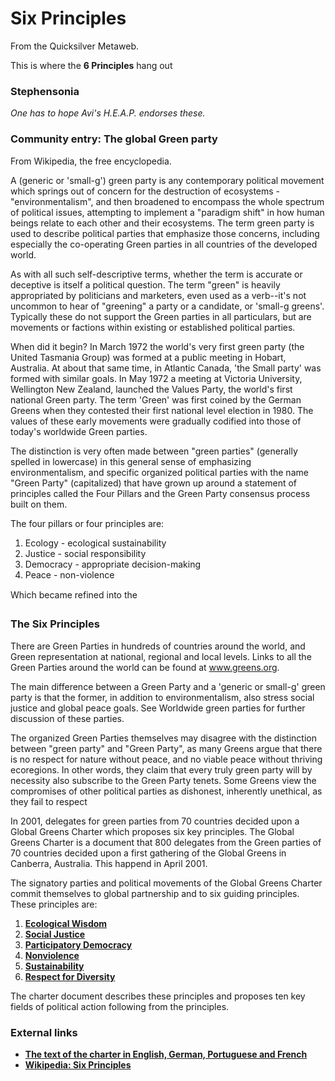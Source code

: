 
# Six Principles

From the Quicksilver Metaweb.

This is where the **6 Principles** hang out

### Stephensonia


*One has to hope Avi's H.E.A.P. endorses these.*

### Community entry: The global Green party


From Wikipedia, the free encyclopedia. 

A (generic or 'small-g') green party is any contemporary political movement which springs out of concern for the destruction of ecosystems - "environmentalism", and then broadened to encompass the whole spectrum of political issues, attempting to implement a "paradigm shift" in how human beings relate to each other and their ecosystems. The term green party is used to describe political parties that emphasize those concerns, including especially the co-operating Green parties in all countries of the developed world. 

As with all such self-descriptive terms, whether the term is accurate or deceptive is itself a political question. The term "green" is heavily appropriated by politicians and marketers, even used as a verb--it's not uncommon to hear of "greening" a party or a candidate, or 'small-g greens'. Typically these do not support the Green parties in all particulars, but are movements or factions within existing or established political parties. 

When did it begin? In March 1972 the world's very first green party (the United Tasmania Group) was formed at a public meeting in Hobart, Australia. At about that same time, in Atlantic Canada, 'the Small party' was formed with similar goals. In May 1972 a meeting at Victoria University, Wellington New Zealand, launched the Values Party, the world's first national Green party. The term 'Green' was first coined by the German Greens when they contested their first national level election in 1980. The values of these early movements were gradually codified into those of today's worldwide Green parties. 

The distinction is very often made between "green parties" (generally spelled in lowercase) in this general sense of emphasizing environmentalism, and specific organized political parties with the name "Green Party" (capitalized) that have grown up around a statement of principles called the Four Pillars and the Green Party consensus process built on them. 

The four pillars or four principles are: 
1. Ecology - ecological sustainability
2. Justice - social responsibility
3. Democracy - appropriate decision-making
4. Peace - non-violence


Which became refined into the 
### The Six Principles


There are Green Parties in hundreds of countries around the world, and Green representation at national, regional and local levels. Links to all the Green Parties around the world can be found at www.greens.org. 

The main difference between a Green Party and a 'generic or small-g' green party is that the former, in addition to environmentalism, also stress social justice and global peace goals. See Worldwide green parties for further discussion of these parties. 

The organized Green Parties themselves may disagree with the distinction between "green party" and "Green Party", as many Greens argue that there is no respect for nature without peace, and no viable peace without thriving ecoregions. In other words, they claim that every truly green party will by necessity also subscribe to the Green Party tenets. Some Greens view the compromises of other political parties as dishonest, inherently unethical, as they fail to respect 

In 2001, delegates for green parties from 70 countries decided upon a Global Greens Charter which proposes six key principles. The Global Greens Charter is a document that 800 delegates from the Green parties of 70 countries decided upon a first gathering of the Global Greens in Canberra, Australia. This happend in April 2001. 

The signatory parties and political movements of the Global Greens Charter commit themselves to global partnership and to six guiding principles. These principles are: 

1. **[Ecological Wisdom](/http-en2-wikipedia-org-wiki-ecological-health)**
2. **[Social Justice](/http-en-wikipedia-org-wiki-social-justice)**
3. **[Participatory Democracy](/http-en-wikipedia-org-wiki-participatory-democracy)**
4. **[Nonviolence](/http-en-wikipedia-org-wiki-nonviolence)**
5. **[Sustainability](/http-en-wikipedia-org-wiki-sustainability)**
6. **[Respect for Diversity](/http-en2-wikipedia-org-wiki-respect-diversity)**


The charter document describes these principles and proposes ten key fields of political action following from the principles.

### External links


* **[The text of the charter in English, German, Portuguese and French](/http-www-global-greens-org-au-charter-htm)**
* **[Wikipedia: Six Principles](/http-wikipedia-org-wiki-six-principles)**
